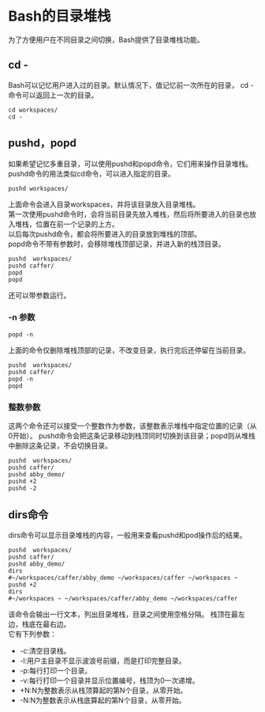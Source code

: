# Bash的目录堆栈
为了方便用户在不同目录之间切换，Bash提供了目录堆栈功能。
## cd -
Bash可以记忆用户进入过的目录。默认情况下，值记忆前一次所在的目录，
cd - 命令可以返回上一次的目录。
``` shell
cd workspaces/
cd -
```
## pushd，popd
如果希望记忆多重目录，可以使用pushd和popd命令，它们用来操作目录堆栈。
pushd命令的用法类似cd命令，可以进入指定的目录。
``` shell
pushd workspaces/
```
上面命令会进入目录workspaces，并将该目录放入目录堆栈。  
第一次使用pushd命令时，会将当前目录先放入堆栈，然后将所要进入的目录也放入堆栈，位置在前一个记录的上方。  
以后每次pushd命令，都会将所要进入的目录放到堆栈的顶部。  
popd命令不带有参数时，会移除堆栈顶部记录，并进入新的栈顶目录。
``` shell
pushd  workspaces/
pushd caffer/
popd
popd
```
还可以带参数运行。
### -n 参数
``` shell
popd -n
```
上面的命令仅删除堆栈顶部的记录，不改变目录，执行完后还停留在当前目录。
``` shell
pushd  workspaces/
pushd caffer/
popd -n
popd
```
### 整数参数
这两个命令还可以接受一个整数作为参数，该整数表示堆栈中指定位置的记录（从0开始）。
pushd命令会把这条记录移动到栈顶同时切换到该目录；popd则从堆栈中删除这条记录，不会切换目录。
``` shell
pushd  workspaces/
pushd caffer/
pushd abby_demo/
pushd +2
pushd -2
```
## dirs命令
dirs命令可以显示目录堆栈的内容，一般用来查看pushd和pod操作后的结果。
``` shell
pushd  workspaces/
pushd caffer/
pushd abby_demo/
dirs
#~/workspaces/caffer/abby_demo ~/workspaces/caffer ~/workspaces ~
pushd +2
dirs
#~/workspaces ~ ~/workspaces/caffer/abby_demo ~/workspaces/caffer
```
该命令会输出一行文本，列出目录堆栈，目录之间使用空格分隔。
栈顶在最左边，栈底在最右边。  
它有下列参数：  
- -c:清空目录栈。
- -l:用户主目录不显示波浪号前缀，而是打印完整目录。
- -p:每行打印一个目录。
- -v:每行打印一个目录并显示位置编号，栈顶为0一次递增。
- +N:N为整数表示从栈顶算起的第N个目录，从零开始。
- -N:N为整数表示从栈底算起的第N个目录，从零开始。

